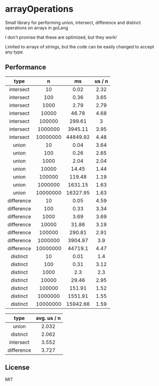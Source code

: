 # arrayOperations
Small library for performing union, intersect, difference and distinct operations on arrays in goLang

I don't promise that these are optimized, but they work!

Limited to arrays of strings, but the code can be easily changed to accept any type.

## Performance
| type	| n	| ms	| us / n |
|:--:|:--:|:--:|:--:|
| intersect	 | 10	 | 0.02	 | 2.32 | 
| intersect	 | 100	 | 0.36	 | 3.65 | 
| intersect	 | 1000	 | 2.79	 | 2.79 | 
| intersect	 | 10000	 | 46.78	 | 4.68 | 
| intersect	 | 100000	 | 299.61	 | 3 | 
| intersect	 | 1000000	 | 3945.11	 | 3.95 | 
| intersect	 | 10000000	 | 44849.92	 | 4.48 | 
| union	 | 10	 | 0.04	 | 3.64 | 
| union	 | 100	 | 0.26	 | 2.65 | 
| union	 | 1000	 | 2.04	 | 2.04 | 
| union	 | 10000	 | 14.45	 | 1.44 | 
| union	 | 100000	 | 119.48	 | 1.19 | 
| union	 | 1000000	 | 1631.15	 | 1.63 | 
| union	 | 10000000	 | 16327.95	 | 1.63 | 
| difference	 | 10	 | 0.05	 | 4.59 | 
| difference	 | 100	 | 0.33	 | 3.34 | 
| difference	 | 1000	 | 3.69	 | 3.69 | 
| difference	 | 10000	 | 31.86	 | 3.19 | 
| difference	 | 100000	 | 290.81	 | 2.91 | 
| difference	 | 1000000	 | 3904.97	 | 3.9 | 
| difference	 | 10000000	 | 44719.1	 | 4.47 | 
| distinct	 | 10	 | 0.01	 | 1.4 | 
| distinct	 | 100	 | 0.31	 | 3.12 | 
| distinct	 | 1000	 | 2.3	 | 2.3 | 
| distinct	 | 10000	 | 29.46	 | 2.95 | 
| distinct	 | 100000	 | 151.91	 | 1.52 | 
| distinct	 | 1000000	 | 1551.91	 | 1.55 | 
| distinct	 | 10000000	 | 15942.66	 | 1.59 | 


| type	| avg. us / n |
|:--:|:--:|
| union	| 2.032 |
| distinct | 2.062 |
| intersect	| 3.552 |
| difference | 3.727 |

## License
MIT